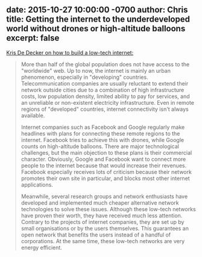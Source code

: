date: 2015-10-27 10:00:00 -0700
author: Chris
title: Getting the internet to the underdeveloped world without drones or high-altitude balloons
excerpt: false
----

[Kris De Decker on how to build a low-tech internet:](http://www.lowtechmagazine.com/2015/10/how-to-build-a-low-tech-internet.html)

> More than half of the global population does not have access to the "worldwide" web. Up to now, the internet is mainly an urban phenomenon, especially in "developing" countries. Telecommunication companies are usually reluctant to extend their network outside cities due to a combination of high infrastructure costs, low population density, limited ability to pay for services, and an unreliable or non-existent electricity infrastructure. Even in remote regions of "developed" countries, internet connectivity isn't always available.
> 
> Internet companies such as Facebook and Google regularly make headlines with plans for connecting these remote regions to the internet. Facebook tries to achieve this with drones, while Google counts on high-altitude balloons. There are major technological challenges, but the main objection to these plans is their commercial character. Obviously, Google and Facebook want to connect more people to the internet because that would increase their revenues. Facebook especially receives lots of criticism because their network promotes their own site in particular, and blocks most other internet applications.
> 
> Meanwhile, several research groups and network enthusiasts have developed and implemented much cheaper alternative network technologies to solve these issues. Although these low-tech networks have proven their worth, they have received much less attention. Contrary to the projects of internet companies, they are set up by small organisations or by the users themselves. This guarantees an open network that benefits the users instead of a handful of corporations. At the same time, these low-tech networks are very energy efficient.